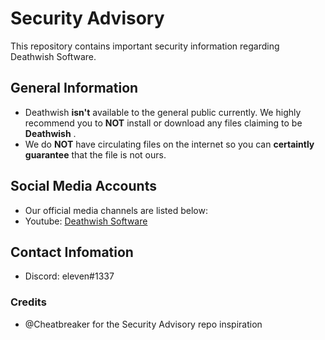 # Security Advisory
This repository contains important security information regarding Deathwish Software.

## General Information
* Deathwish **isn't** available to the general public currently. We highly recommend you to **NOT** install or download any files claiming to be **Deathwish** .
* We do **NOT** have circulating files on the internet so you can **certaintly guarantee** that the file is not ours.

## Social Media Accounts
* Our official media channels are listed below:
* Youtube: [Deathwish Software](https://www.youtube.com/channel/UC4ynfXz6wV_rdQmsGApe1PQ)

## Contact Infomation
* Discord: eleven#1337

### Credits
* @Cheatbreaker for the Security Advisory repo inspiration
